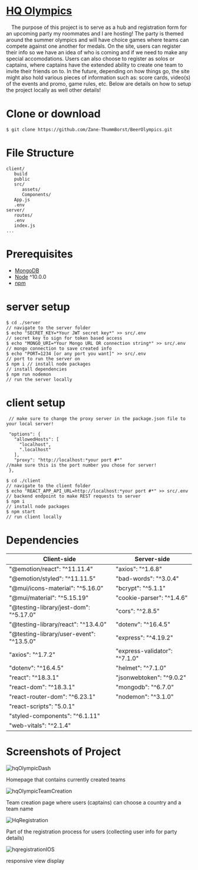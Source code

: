 # [HQ Olympics](https://hqolympics.onrender.com/)
&emsp;The purpose of this project is to serve as a hub and registration form for an upcoming party my roommates and I are hosting! The party is themed around the summer olympics and will have choice games where teams can compete against one another for medals. On the site, users can register their info so we have an idea of who is coming and if we need to make any special accomodations. Users can also choose to register as solos or captains, where captains have the extended ability to create one team to invite their friends on to. In the future, depending on how things go, the site might also hold various pieces of information such as: score cards, video(s) of the events and promo, game rules, etc. Below are details on how to setup the project locally as well other details!

# Clone or download
```terminal
$ git clone https://github.com/Zane-ThummBorst/BeerOlympics.git
```

# File Structure
 ```terminal
client/
    build
    public
    src/
       assets/
       Components/
    App.js
    .env
server/
    routes/
    .env
    index.js
...
```

# Prerequisites
- [MongoDB](https://gist.github.com/nrollr/9f523ae17ecdbb50311980503409aeb3)
- [Node](https://nodejs.org/en/download/) ^10.0.0
- [npm](https://nodejs.org/en/download/package-manager/)


# server setup


 ```terminal
 $ cd ./server                                                             // navigate to the server folder
 $ echo "SECRET_KEY=*Your JWT secret key*" >> src/.env                     // secret key to sign for token based access
 $ echo "MONGO_URI=*Your Mongo URL OR connection string*" >> src/.env      // mongo connection to save created info
 $ echo "PORT=1234 [or any port you want]" >> src/.env                     // port to run the server on
 $ npm i // install node packages                                          // install dependencies
 $ npm run nodemon                                                         // run the server locally
 ```

# client setup

 ```terminal
  // make sure to change the proxy server in the package.json file to your local server!

  "options": {
    "allowedHosts": [
      "localhost",
      ".localhost"
    ],
    "proxy": "http://localhost:*your port #*"                              //make sure this is the port number you chose for server!
  },
 ```

 ```terminal
 $ cd ./client                                                             // navigate to the client folder
 $ echo "REACT_APP_API_URL=http://localhost:*your port #*" >> src/.env     // backend endpoint to make REST requests to server
 $ npm i                                                                   // install node packages
 $ npm start                                                               // run client locally
 ```

# Dependencies
Client-side | Server-side
--- | ---
"@emotion/react": "^11.11.4" |  "axios": "^1.6.8"
"@emotion/styled": "^11.11.5" | "bad-words": "^3.0.4"
"@mui/icons-material": "^5.16.0" | "bcrypt": "^5.1.1"
"@mui/material": "^5.15.19" |  "cookie-parser": "^1.4.6"
"@testing-library/jest-dom": "^5.17.0" |  "cors": "^2.8.5"
"@testing-library/react": "^13.4.0" | "dotenv": "^16.4.5"
"@testing-library/user-event": "^13.5.0" | "express": "^4.19.2"
"axios": "^1.7.2" | "express-validator": "^7.1.0"
"dotenv": "^16.4.5" | "helmet": "^7.1.0"
"react": "^18.3.1" | "jsonwebtoken": "^9.0.2"
"react-dom": "^18.3.1" | "mongodb": "^6.7.0"
"react-router-dom": "^6.23.1" | "nodemon": "^3.1.0"
"react-scripts": "5.0.1" |
"styled-components": "^6.1.11" |
"web-vitals": "^2.1.4" |

# Screenshots of Project

![hqOlympicDash](https://github.com/user-attachments/assets/769cc125-0640-4627-88ec-d2aef50b0cb1)

Homepage that contains currently created teams

![hqOlympicTeamCreation](https://github.com/user-attachments/assets/c2934b82-4bf6-4b27-92a3-2aae680f9c8c)

Team creation page where users (captains) can choose a country and a team name

![HqRegistration](https://github.com/user-attachments/assets/0e1fce2e-37f8-4201-98d1-e8f8d5844324)

Part of the registration process for users (collecting user info for party details)

![hqregistrationIOS](https://github.com/user-attachments/assets/21810b78-aa67-4b4d-a1b4-ac45c82367da)

responsive view display

